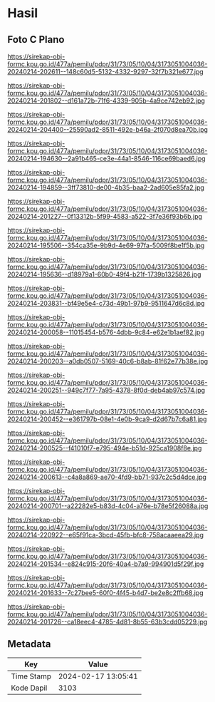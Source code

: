 # Hasil

## Foto C Plano

https://sirekap-obj-formc.kpu.go.id/477a/pemilu/pdpr/31/73/05/10/04/3173051004036-20240214-202611--148c60d5-5132-4332-9297-32f7b321e677.jpg

https://sirekap-obj-formc.kpu.go.id/477a/pemilu/pdpr/31/73/05/10/04/3173051004036-20240214-201802--d161a72b-71f6-4339-905b-4a9ce742eb92.jpg

https://sirekap-obj-formc.kpu.go.id/477a/pemilu/pdpr/31/73/05/10/04/3173051004036-20240214-204400--25590ad2-8511-492e-b46a-2f070d8ea70b.jpg

https://sirekap-obj-formc.kpu.go.id/477a/pemilu/pdpr/31/73/05/10/04/3173051004036-20240214-194630--2a91b465-ce3e-44a1-8546-116ce69baed6.jpg

https://sirekap-obj-formc.kpu.go.id/477a/pemilu/pdpr/31/73/05/10/04/3173051004036-20240214-194859--3ff73810-de00-4b35-baa2-2ad605e85fa2.jpg

https://sirekap-obj-formc.kpu.go.id/477a/pemilu/pdpr/31/73/05/10/04/3173051004036-20240214-201227--0f13312b-5f99-4583-a522-3f7e36f93b6b.jpg

https://sirekap-obj-formc.kpu.go.id/477a/pemilu/pdpr/31/73/05/10/04/3173051004036-20240214-195506--354ca35e-9b9d-4e69-97fa-5009f8be1f5b.jpg

https://sirekap-obj-formc.kpu.go.id/477a/pemilu/pdpr/31/73/05/10/04/3173051004036-20240214-195636--d18979a1-60b0-49f4-b21f-1739b1325826.jpg

https://sirekap-obj-formc.kpu.go.id/477a/pemilu/pdpr/31/73/05/10/04/3173051004036-20240214-203831--bf49e5e4-c73d-49b1-97b9-9511647d6c8d.jpg

https://sirekap-obj-formc.kpu.go.id/477a/pemilu/pdpr/31/73/05/10/04/3173051004036-20240214-200058--11015454-b576-4dbb-9c84-e62e1b1aef82.jpg

https://sirekap-obj-formc.kpu.go.id/477a/pemilu/pdpr/31/73/05/10/04/3173051004036-20240214-200203--a0db0507-5169-40c6-b8ab-81f62e77b38e.jpg

https://sirekap-obj-formc.kpu.go.id/477a/pemilu/pdpr/31/73/05/10/04/3173051004036-20240214-200251--949c7f77-7a95-4378-8f0d-deb4ab97c574.jpg

https://sirekap-obj-formc.kpu.go.id/477a/pemilu/pdpr/31/73/05/10/04/3173051004036-20240214-200452--e361797b-08e1-4e0b-9ca9-d2d67b7c6a81.jpg

https://sirekap-obj-formc.kpu.go.id/477a/pemilu/pdpr/31/73/05/10/04/3173051004036-20240214-200525--f41010f7-e795-494e-b51d-925ca1908f8e.jpg

https://sirekap-obj-formc.kpu.go.id/477a/pemilu/pdpr/31/73/05/10/04/3173051004036-20240214-200613--c4a8a869-ae70-4fd9-bb71-937c2c5d4dce.jpg

https://sirekap-obj-formc.kpu.go.id/477a/pemilu/pdpr/31/73/05/10/04/3173051004036-20240214-200701--a22282e5-b83d-4c04-a76e-b78e5f26088a.jpg

https://sirekap-obj-formc.kpu.go.id/477a/pemilu/pdpr/31/73/05/10/04/3173051004036-20240214-220922--e65f91ca-3bcd-45fb-bfc8-758acaaeea29.jpg

https://sirekap-obj-formc.kpu.go.id/477a/pemilu/pdpr/31/73/05/10/04/3173051004036-20240214-201534--e824c915-20f6-40a4-b7a9-994901d5f29f.jpg

https://sirekap-obj-formc.kpu.go.id/477a/pemilu/pdpr/31/73/05/10/04/3173051004036-20240214-201633--7c27bee5-60f0-4f45-b4d7-be2e8c2ffb68.jpg

https://sirekap-obj-formc.kpu.go.id/477a/pemilu/pdpr/31/73/05/10/04/3173051004036-20240214-201726--ca18eec4-4785-4d81-8b55-63b3cdd05229.jpg


## Metadata

| Key        | Value               |
| ---------- | ------------------- |
| Time Stamp | 2024-02-17 13:05:41 |
| Kode Dapil | 3103                |



